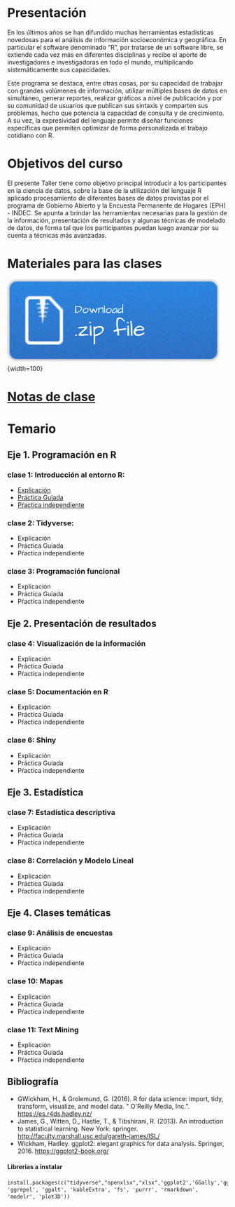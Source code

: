 
# Presentación

En los últimos años se han difundido muchas herramientas estadísticas novedosas para el análisis de información socioeconómica y geográfica. En particular el software denominado “R”, por tratarse de un software libre, se extiende cada vez más en diferentes disciplinas y recibe el aporte de investigadores e investigadoras en todo el mundo, multiplicando sistemáticamente sus capacidades.

Este programa se destaca, entre otras cosas, por su capacidad de trabajar con grandes volúmenes de información, utilizar múltiples bases de datos en simultáneo, generar reportes, realizar gráficos a nivel de publicación y por su comunidad de usuarios que publican sus sintaxis y comparten sus problemas, hecho que potencia la capacidad de consulta y de crecimiento. A su vez, la expresividad del lenguaje permite diseñar funciones específicas que permiten optimizar de forma personalizada el trabajo cotidiano con R.

# Objetivos del curso

El presente Taller tiene como objetivo principal introducir a los participantes en la ciencia de datos, sobre la base de la utilización del lenguaje R aplicado procesamiento de diferentes bases de datos provistas por el programa de Gobierno Abierto y la Encuesta Permanente de Hogares (EPH) - INDEC.  Se apunta a brindar las herramientas necesarias para la gestión de la información, presentación de resultados y algunas técnicas de modelado de datos, de forma tal que los participantes puedan luego avanzar por su cuenta a técnicas más avanzadas.



# Materiales para las clases

[![materiales eje 1](img/Download.png)](materiales_eje1.zip){width=100}


# [Notas de clase](https://diegokoz.github.io/intro_ds_bookdown/)




# Temario

## __Eje 1. Programación en R__

### __clase 1__: Introducción al entorno R:
	
- [Explicación](clase_1/01_explicacion.nb.html)
- [Práctica Guiada](clase_1/01_practica_guiada.nb.html)
- [Pŕactica independiente](clase_1/01_practica_independiente.nb.html)

### __clase 2__: Tidyverse:

- Explicación
- Práctica Guiada
- Pŕactica independiente

### __clase 3__: Programación funcional

- Explicación
- Práctica Guiada
- Pŕactica independiente

## __Eje 2. Presentación de resultados__

### __clase 4__: Visualización de la información

- Explicación
- Práctica Guiada
- Pŕactica independiente

### __clase 5__: Documentación en R

- Explicación
- Práctica Guiada
- Pŕactica independiente

### __clase 6__: Shiny

- Explicación
- Práctica Guiada
- Pŕactica independiente


## __Eje 3. Estadística__


### __clase 7__: Estadística descriptiva

- Explicación
- Práctica Guiada
- Pŕactica independiente


### __clase 8__: Correlación y Modelo Lineal

- Explicación
- Práctica Guiada
- Pŕactica independiente

## __Eje 4. Clases temáticas__


### __clase 9__: Análisis de encuestas

- Explicación
- Práctica Guiada
- Pŕactica independiente


### __clase 10__: Mapas

- Explicación
- Práctica Guiada
- Pŕactica independiente


### __clase 11__: Text Mining

- Explicación
- Práctica Guiada
- Pŕactica independiente


## Bibliografía


- GWickham, H., & Grolemund, G. (2016). R for data science: import, tidy, transform, visualize, and model data. " O'Reilly Media, Inc.". https://es.r4ds.hadley.nz/
- James, G., Witten, D., Hastie, T., & Tibshirani, R. (2013). An introduction to statistical learning. New York: springer. http://faculty.marshall.usc.edu/gareth-james/ISL/
- Wickham, Hadley. ggplot2: elegant graphics for data analysis. Springer, 2016. https://ggplot2-book.org/


#### Librerias a instalar

```
install.packages(c("tidyverse","openxlsx","xlsx",'ggplot2','GGally','ggridges','treemapify','esquisse','cowplot','ggthemes', 'ggrepel', 'ggalt', 'kableExtra', 'fs', 'purrr', 'rmarkdown', 'modelr', 'plot3D'))
```





